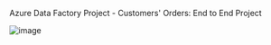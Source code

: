 Azure Data Factory Project - Customers' Orders:
End to End Project


![image](https://github.com/user-attachments/assets/e12c6ac5-bfa4-42fe-9733-4cc1710e0edd)












































